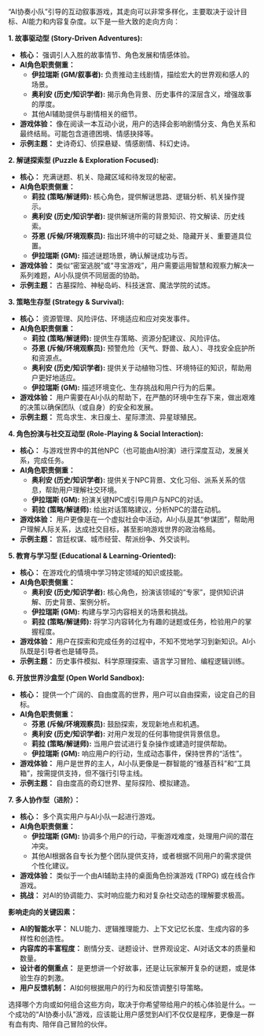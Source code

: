 “AI协奏小队”引导的互动叙事游戏，其走向可以非常多样化，主要取决于设计目标、AI能力和内容复杂度。以下是一些大致的走向方向：

**1. 故事驱动型 (Story-Driven Adventures):**

*   **核心：** 强调引人入胜的故事情节、角色发展和情感体验。
*   **AI角色职责侧重：**
    *   **伊拉瑞斯 (GM/叙事者):** 负责推动主线剧情，描绘宏大的世界观和感人的场景。
    *   **奥利安 (历史/知识学者):** 揭示角色背景、历史事件的深层含义，增强故事的厚度。
    *   其他AI辅助提供与剧情相关的细节。
*   **游戏体验：** 像在阅读一本互动小说，用户的选择会影响剧情分支、角色关系和最终结局。可能包含道德困境、情感抉择等。
*   **示例主题：** 史诗奇幻、侦探悬疑、情感剧情、科幻史诗。

**2. 解谜探索型 (Puzzle & Exploration Focused):**

*   **核心：** 充满谜题、机关、隐藏区域和待发现的秘密。
*   **AI角色职责侧重：**
    *   **莉拉 (策略/解谜师):** 核心角色，提供解谜思路、逻辑分析、机关操作提示。
    *   **奥利安 (历史/知识学者):** 提供解谜所需的背景知识、符文解读、历史线索。
    *   **芬恩 (斥候/环境观察员):** 指出环境中的可疑之处、隐藏开关、重要道具位置。
    *   **伊拉瑞斯 (GM):** 描述谜题场景，确认解谜成功与否。
*   **游戏体验：** 类似“密室逃脱”或“寻宝游戏”，用户需要运用智慧和观察力解决一系列难题，AI小队提供不同层面的协助。
*   **示例主题：** 古墓探险、神秘岛屿、科技迷宫、魔法学院的试炼。

**3. 策略生存型 (Strategy & Survival):**

*   **核心：** 资源管理、风险评估、环境适应和应对突发事件。
*   **AI角色职责侧重：**
    *   **莉拉 (策略/解谜师):** 提供生存策略、资源分配建议、风险评估。
    *   **芬恩 (斥候/环境观察员):** 预警危险（天气、野兽、敌人）、寻找安全庇护所和资源点。
    *   **奥利安 (历史/知识学者):** 提供关于动植物习性、环境特征的知识，帮助用户更好地适应。
    *   **伊拉瑞斯 (GM):** 描述环境变化、生存挑战和用户行为的后果。
*   **游戏体验：** 用户需要在AI小队的帮助下，在严酷的环境中生存下来，做出艰难的决策以确保团队（或自身）的安全和发展。
*   **示例主题：** 荒岛求生、末日废土、星际漂流、异星球殖民。

**4. 角色扮演与社交互动型 (Role-Playing & Social Interaction):**

*   **核心：** 与游戏世界中的其他NPC（也可能由AI扮演）进行深度互动，发展关系，完成任务。
*   **AI角色职责侧重：**
    *   **奥利安 (历史/知识学者):** 提供关于NPC背景、文化习俗、派系关系的信息，帮助用户理解社交环境。
    *   **伊拉瑞斯 (GM):** 扮演关键NPC或引导用户与NPC的对话。
    *   **莉拉 (策略/解谜师):** 给出对话策略建议，分析NPC的潜在动机。
*   **游戏体验：** 用户更像是在一个虚拟社会中活动，AI小队是其“参谋团”，帮助用户理解人际关系，达成社交目标，甚至影响游戏世界的政治格局。
*   **示例主题：** 宫廷权谋、城市经营、帮派纷争、外交谈判。

**5. 教育与学习型 (Educational & Learning-Oriented):**

*   **核心：** 在游戏化的情境中学习特定领域的知识或技能。
*   **AI角色职责侧重：**
    *   **奥利安 (历史/知识学者):** 核心角色，扮演该领域的“专家”，提供知识讲解、历史背景、案例分析。
    *   **伊拉瑞斯 (GM):** 构建与学习内容相关的场景和挑战。
    *   **莉拉 (策略/解谜师):** 将学习内容转化为有趣的谜题或任务，检验用户的掌握程度。
*   **游戏体验：** 用户在探索和完成任务的过程中，不知不觉地学习到新知识。AI小队既是引导者也是辅导员。
*   **示例主题：** 历史事件模拟、科学原理探索、语言学习冒险、编程逻辑训练。

**6. 开放世界沙盒型 (Open World Sandbox):**

*   **核心：** 提供一个广阔的、自由度高的世界，用户可以自由探索，设定自己的目标。
*   **AI角色职责侧重：**
    *   **芬恩 (斥候/环境观察员):** 鼓励探索，发现新地点和机遇。
    *   **奥利安 (历史/知识学者):** 对用户发现的任何事物提供背景信息。
    *   **莉拉 (策略/解谜师):** 当用户尝试进行复杂操作或建造时提供帮助。
    *   **伊拉瑞斯 (GM):** 响应用户的行动，生成动态事件，保持世界的“活性”。
*   **游戏体验：** 用户是世界的主人，AI小队更像是一群智能的“维基百科”和“工具箱”，按需提供支持，但不强行引导主线。
*   **示例主题：** 自由度高的奇幻世界、星际探险、模拟建造。

**7. 多人协作型（进阶）：**

*   **核心：** 多个真实用户与AI小队一起进行游戏。
*   **AI角色职责侧重：**
    *   **伊拉瑞斯 (GM):** 协调多个用户的行动，平衡游戏难度，处理用户间的潜在冲突。
    *   其他AI根据各自专长为整个团队提供支持，或者根据不同用户的需求提供个性化建议。
*   **游戏体验：** 类似于一个由AI辅助主持的桌面角色扮演游戏 (TRPG) 或在线合作游戏。
*   **挑战：** 对AI的协调能力、实时响应能力和对复杂社交动态的理解要求极高。

**影响走向的关键因素：**

*   **AI的智能水平：** NLU能力、逻辑推理能力、上下文记忆长度、生成内容的多样性和创造性。
*   **内容库的丰富程度：** 剧情分支、谜题设计、世界观设定、AI对话文本的质量和数量。
*   **设计者的侧重点：** 是更想讲一个好故事，还是让玩家解开复杂的谜题，或是体验生存的刺激。
*   **用户反馈机制：** AI如何根据用户的行为和反馈调整引导策略。

选择哪个方向或如何组合这些方向，取决于你希望带给用户的核心体验是什么。一个成功的“AI协奏小队”游戏，应该能让用户感觉到AI们不仅仅是程序，更像是一群有血有肉、陪伴自己冒险的伙伴。